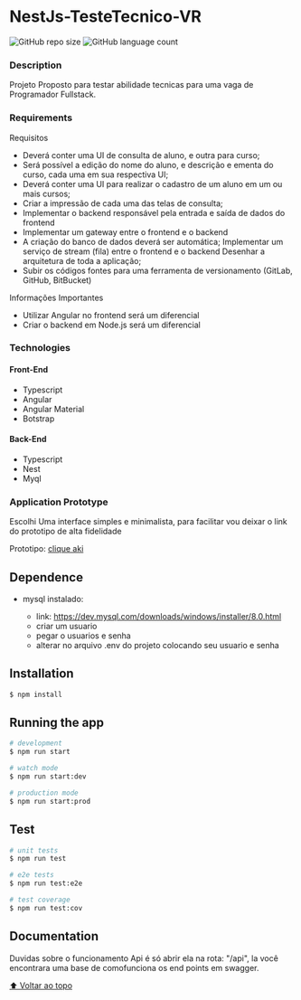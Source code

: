 # NestJs-TesteTecnico-VR

![GitHub repo size](https://img.shields.io/github/repo-size/AllanGaiteiro/NestJs-TesteTecnico-VR?style=for-the-badge)
![GitHub language count](https://img.shields.io/github/languages/count/AllanGaiteiro/NestJs-TesteTecnico-VR?style=for-the-badge)

### Description

Projeto Proposto para testar abilidade tecnicas para uma vaga de Programador Fullstack.

### Requirements

Requisitos

- Deverá conter uma UI de consulta de aluno, e outra para curso;
- Será possível a edição do nome do aluno, e descrição e ementa do curso, cada uma em sua respectiva UI;
- Deverá conter uma UI para realizar o cadastro de um aluno em um ou mais cursos;
- Criar a impressão de cada uma das telas de consulta;
- Implementar o backend responsável pela entrada e saída de dados do frontend
- Implementar um gateway entre o frontend e o backend
- A criação do banco de dados deverá ser automática;
  Implementar um serviço de stream (fila) entre o frontend e o backend
  Desenhar a arquitetura de toda a aplicação;
- Subir os códigos fontes para uma ferramenta de versionamento (GitLab, GitHub, BitBucket)

Informações Importantes

- Utilizar Angular no frontend será um diferencial
- Criar o backend em Node.js será um diferencial

### Technologies

#### Front-End

- Typescript
- Angular
- Angular Material
- Botstrap

#### Back-End

- Typescript
- Nest
- Myql

### Application Prototype

Escolhi Uma interface simples e minimalista, para facilitar vou deixar o link do prototipo de alta fidelidade

Prototipo: [clique aki](https://www.figma.com/proto/xySk0dp8tY0y0SQQG0CUEu/vr-courses?node-id=10%3A479&scaling=min-zoom&page-id=0%3A1&starting-point-node-id=10%3A235)

## Dependence

- mysql instalado:

  - link: https://dev.mysql.com/downloads/windows/installer/8.0.html
  - criar um usuario
  - pegar o usuarios e senha
  - alterar no arquivo .env do projeto colocando seu usuario e senha

## Installation

```bash
$ npm install
```

## Running the app

```bash
# development
$ npm run start

# watch mode
$ npm run start:dev

# production mode
$ npm run start:prod
```

## Test

```bash
# unit tests
$ npm run test

# e2e tests
$ npm run test:e2e

# test coverage
$ npm run test:cov
```

## Documentation

Duvidas sobre o funcionamento Api é só abrir ela na
rota: "/api", la você encontrara uma base de comofunciona os end points em swagger.

[⬆ Voltar ao topo](#NestJs-TesteTecnico-VR)<br>
